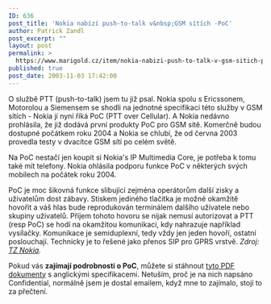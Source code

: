 ```yaml
---
ID: 636
post_title: 'Nokia nabízí push-to-talk v&nbsp;GSM sítích -PoC'
author: Patrick Zandl
post_excerpt: ""
layout: post
permalink: >
  https://www.marigold.cz/item/nokia-nabizi-push-to-talk-v-gsm-sitich-poc
published: true
post_date: 2003-11-03 17:42:00
---
```

<P>O službě PTT (push-to-talk) jsem tu již psal. Nokia spolu s Ericssonem, Motorolou&#160;a Siemensem se shodli na jednotné specifikaci této služby v GSM sítích - Nokia jí nyní říká PoC (PTT over Cellular). A Nokia nedávno prohlásila, že již dodává první produkty&#160;PoC pro GSM sítě. Komerčně budou dostupné počátkem roku 2004 a Nokia se chlubí, že od června 2003 provedla testy v dvacítce GSM sítí po celém světě. </P>
<P>Na PoC nestačí jen koupit si Nokia's IP Multimedia Core, je potřeba k tomu také mít telefony. Nokia ohlásila podporu funkce PoC v některých svých mobilech na počátek roku 2004. </P>
<P>PoC je moc šikovná funkce slibující zejména operátorům další zisky a uživatelům dost zábavy. Stiskem jediného tlačítka je možné okamžitě hovořit a váš hlas bude reprodukován terminálem dalšího uživatele nebo skupiny uživatelů. Příjem tohoto hovoru se nijak nemusí autorizovat a PTT (resp PoC) se hodí na okamžitou komunikaci, kdy nahrazuje například vysílačky. Komunikace je semiduplexní, tedy vždy jen jeden hovoří, ostatní poslouchají. Technicky je to řešené jako přenos SIP pro GPRS vrstvě. <EM>Zdroj: </EM><A href="http://press.nokia.com/PR/200310/922385_5.html" target=_blank><EM>TZ Nokia</EM></A><EM>.</EM></P>
<P>Pokud vás <STRONG>zajímají podrobnosti o PoC</STRONG>, můžete si stáhnout <A href="/priloha/poc.zip">tyto PDF dokumenty</A>&#160;s anglickými specifikacemi. Netuším, proč je na nich napsáno Confidential, normálně jsem je dostal emailem, když mne to zajímalo, stojí to za přečtení.</P>